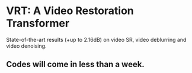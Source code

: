 # VRT: A Video Restoration Transformer

State-of-the-art results (+up to 2.16dB) on video SR, video deblurring and video denoising.

## Codes will come in less than a week.
